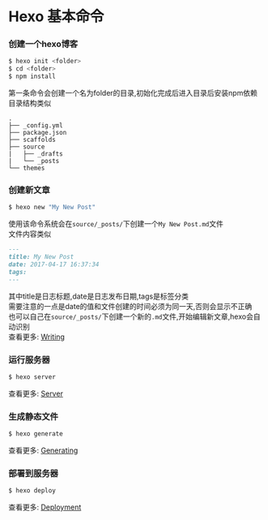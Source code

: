 # Hexo 基本命令

### 创建一个hexo博客
```bash
$ hexo init <folder>
$ cd <folder>
$ npm install
```
第一条命令会创建一个名为folder的目录,初始化完成后进入目录后安装npm依赖  
目录结构类似
```
.
├── _config.yml
├── package.json
├── scaffolds
├── source
|   ├── _drafts
|   └── _posts
└── themes
```

### 创建新文章

``` bash
$ hexo new "My New Post"
```
使用该命令系统会在`source/_posts/`下创建一个`My New Post.md`文件  
文件内容类似
```markdown
---
title: My New Post
date: 2017-04-17 16:37:34
tags:
---
```
其中title是日志标题,date是日志发布日期,tags是标签分类  
需要注意的一点是date的值和文件创建的时间必须为同一天,否则会显示不正确  
也可以自己在`source/_posts/`下创建一个新的`.md`文件,开始编辑新文章,hexo会自动识别  
查看更多: [Writing](https://hexo.io/docs/writing.html)

### 运行服务器

``` bash
$ hexo server
```

查看更多: [Server](https://hexo.io/docs/server.html)

### 生成静态文件

``` bash
$ hexo generate
```

查看更多: [Generating](https://hexo.io/docs/generating.html)

### 部署到服务器

``` bash
$ hexo deploy
```

查看更多: [Deployment](https://hexo.io/docs/deployment.html)
